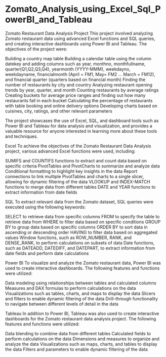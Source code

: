 # Zomato_Analysis_using_Excel_Sql_PowerBI_and_Tableau
Zomato Restaurant Data Analysis Project This project involved analyzing Zomato restaurant data using advanced Excel functions and SQL queries, and creating interactive dashboards using Power BI and Tableau.
The objectives of the project were:

Building a country map table Building a calendar table using the column datekey and adding columns such as year, monthno, monthfullname, quarter(Q1,Q2,Q3,Q4), yearmonth (YYYY-MMM), weekdayno, weekdayname, financialmonth (April = FM1, May= FM2 … March = FM12), and financial quarter (quarters based on financial month) Finding the number of restaurants by city and country Analyzing restaurant opening trends by year, quarter, and month Counting restaurants by average ratings Creating buckets for average price ranges and finding out how many restaurants fall in each bucket Calculating the percentage of restaurants with table booking and online delivery options Developing charts based on cuisines, city, ratings, and other relevant parameters 

The project showcases the use of Excel, SQL, and dashboard tools such as Power BI and Tableau for data analysis and visualization, and provides a valuable resource for anyone interested in learning more about these tools and techniques.

Excel To achieve the objectives of the Zomato Restaurant Data Analysis project, various advanced Excel functions were used, including:

SUMIFS and COUNTIFS functions to extract and count data based on specific criteria PivotTables and PivotCharts to summarize and analyze data Conditional formatting to highlight key insights in the data Report connections to link multiple PivotTables and charts to a single slicer, allowing for dynamic filtering of the data VLOOKUP and INDEX-MATCH functions to merge data from different tables DATE and YEAR functions to extract information from date fields

SQL To extract relevant data from the Zomato dataset, SQL queries were executed using the following keywords:

SELECT to retrieve data from specific columns FROM to specify the table to retrieve data from WHERE to filter data based on specific conditions GROUP BY to group data based on specific columns ORDER BY to sort data in ascending or descending order HAVING to filter data based on aggregated values Window functions, such as ROW_NUMBER, RANK, and DENSE_RANK, to perform calculations on subsets of data Date functions, such as DATEADD, DATEDIFF, and DATEPART, to extract information from date fields and perform date calculations

Power BI To visualize and analyze the Zomato restaurant data, Power BI was used to create interactive dashboards. The following features and functions were utilized:

Data modeling using relationships between tables and calculated columns Measures and DAX formulas to perform calculations on the data Visualizations such as tables, charts, and maps to display the data Slicers and filters to enable dynamic filtering of the data Drill-through functionality to navigate between different levels of detail in the data

Tableau In addition to Power BI, Tableau was also used to create interactive dashboards for the Zomato restaurant data analysis project. The following features and functions were utilized:

Data blending to combine data from different tables Calculated fields to perform calculations on the data Dimensions and measures to organize and analyze the data Visualizations such as maps, charts, and tables to display the data Filters and parameters to enable dynamic filtering of the data

